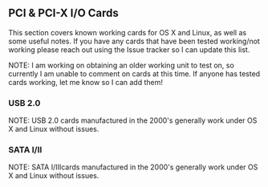 ## PCI & PCI-X I/O Cards

This section covers known working cards for OS X and Linux, as well as some useful notes. If you have any cards that have been tested working/not working please reach out using the Issue tracker so I can update this list.

NOTE: I am working on obtaining an older working unit to test on, so currently I am unable to comment on cards at this time. If anyone has tested cards working, let me know so I can add them!

### USB 2.0
    
NOTE: USB 2.0 cards manufactured in the 2000's generally work under OS X and Linux without issues.

### SATA I/II
    
NOTE: SATA I/IIIcards manufactured in the 2000's generally work under OS X and Linux without issues.

